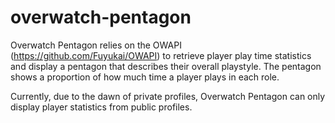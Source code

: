 # overwatch-pentagon
Overwatch Pentagon relies on the OWAPI (https://github.com/Fuyukai/OWAPI) to retrieve player play time statistics and display a pentagon that describes their overall playstyle. The pentagon shows a proportion of how much time a player plays in each role.

Currently, due to the dawn of private profiles, Overwatch Pentagon can only display player statistics from public profiles.
